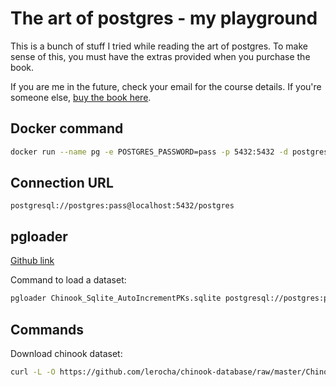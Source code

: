 # The art of postgres - my playground

This is a bunch of stuff I tried while reading the art of postgres. To make
sense of this, you must have the extras provided when you purchase the book.

If you are me in the future, check your email for the course details. If you're
someone else, [buy the book here](https://theartofpostgresql.com/).

## Docker command

```bash
docker run --name pg -e POSTGRES_PASSWORD=pass -p 5432:5432 -d postgres
```

## Connection URL

```
postgresql://postgres:pass@localhost:5432/postgres
```

## pgloader

[Github link](https://github.com/dimitri/pgloader)

Command to load a dataset:

```bash
pgloader Chinook_Sqlite_AutoIncrementPKs.sqlite postgresql://postgres:pass@localhost:5432/postgres
```

## Commands

Download chinook dataset:

```bash
curl -L -O https://github.com/lerocha/chinook-database/raw/master/ChinookDatabase/DataSources/Chinook_Sqlite_AutoIncrementPKs.sqlite
```
